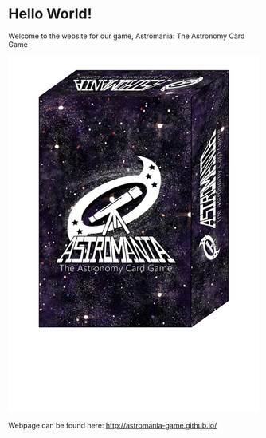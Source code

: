 # Hello World!
Welcome to the website for our game, Astromania: The Astronomy Card Game

![graphic](images/graphic.png)

Webpage can be found here: http://astromania-game.github.io/
